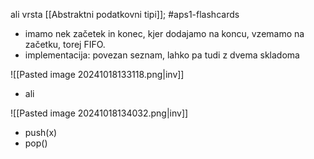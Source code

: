 ali vrsta
[[Abstraktni podatkovni tipi]]; #aps1-flashcards 

- imamo nek začetek in konec, kjer dodajamo na koncu, vzemamo na začetku, torej FIFO.
- implementacija: povezan seznam, lahko pa tudi z dvema skladoma 
 
![[Pasted image 20241018133118.png|inv]]
- ali

![[Pasted image 20241018134032.png|inv]]

- push(x)
- pop()